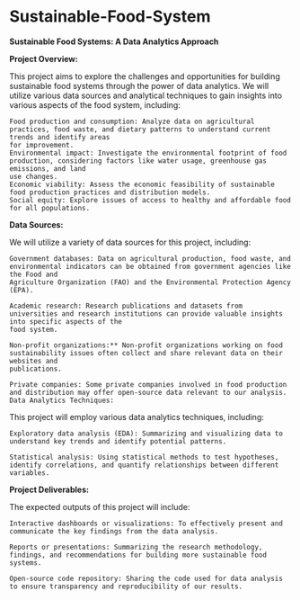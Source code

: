 # Sustainable-Food-System

**Sustainable Food Systems: A Data Analytics Approach**
   
  **Project Overview:**

  This project aims to explore the challenges and opportunities for building sustainable food systems through the power of data analytics. We will utilize various    data sources and analytical techniques to gain insights into various aspects of the food system, including:

    Food production and consumption: Analyze data on agricultural practices, food waste, and dietary patterns to understand current trends and identify areas 
    for improvement.
    Environmental impact: Investigate the environmental footprint of food production, considering factors like water usage, greenhouse gas emissions, and land 
    use changes.
    Economic viability: Assess the economic feasibility of sustainable food production practices and distribution models.
    Social equity: Explore issues of access to healthy and affordable food for all populations.
  
  
  **Data Sources:**
  
  We will utilize a variety of data sources for this project, including:
  
    Government databases: Data on agricultural production, food waste, and environmental indicators can be obtained from government agencies like the Food and 
    Agriculture Organization (FAO) and the Environmental Protection Agency (EPA).
    
    Academic research: Research publications and datasets from universities and research institutions can provide valuable insights into specific aspects of the 
    food system.
    
    Non-profit organizations:** Non-profit organizations working on food sustainability issues often collect and share relevant data on their websites and 
    publications.
    
    Private companies: Some private companies involved in food production and distribution may offer open-source data relevant to our analysis.
    Data Analytics Techniques:
  
  This project will employ various data analytics techniques, including:

    Exploratory data analysis (EDA): Summarizing and visualizing data to understand key trends and identify potential patterns.
    
    Statistical analysis: Using statistical methods to test hypotheses, identify correlations, and quantify relationships between different variables.
    
  **Project Deliverables:**

  The expected outputs of this project will include:

    Interactive dashboards or visualizations: To effectively present and communicate the key findings from the data analysis.
    
    Reports or presentations: Summarizing the research methodology, findings, and recommendations for building more sustainable food systems.
    
    Open-source code repository: Sharing the code used for data analysis to ensure transparency and reproducibility of our results.
